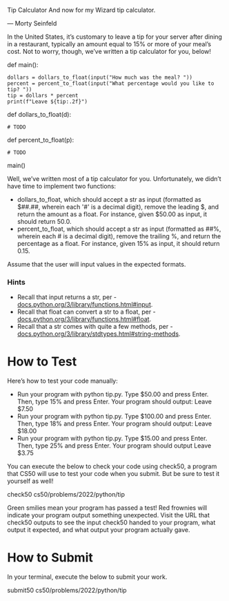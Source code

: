 Tip Calculator
And now for my Wizard tip calculator.

— Morty Seinfeld

In the United States, it’s customary to leave a tip for your server after dining in a restaurant, typically an amount equal to 15% or more of your meal’s cost. Not to worry, though, we’ve written a tip calculator for you, below!

def main():
    
    dollars = dollars_to_float(input("How much was the meal? "))
    percent = percent_to_float(input("What percentage would you like to tip? "))
    tip = dollars * percent
    print(f"Leave ${tip:.2f}")


def dollars_to_float(d):
    
    # TODO


def percent_to_float(p):
    
    # TODO


main()

Well, we’ve written most of a tip calculator for you. Unfortunately, we didn’t have time to implement two functions:

* dollars_to_float, which should accept a str as input (formatted as $##.##, wherein each '#' is a decimal digit), remove the leading $, and return the amount as a float. For instance, given $50.00 as input, it should return 50.0.
* percent_to_float, which should accept a str as input (formatted as ##%, wherein each # is a decimal digit), remove the trailing %, and return the percentage as a float. For instance, given 15% as input, it should return 0.15.

Assume that the user will input values in the expected formats.

### Hints

* Recall that input returns a str, per - [docs.python.org/3/library/functions.html#input](https://docs.python.org/3/library/functions.html#input).
* Recall that float can convert a str to a float, per - [docs.python.org/3/library/functions.html#float](https://docs.python.org/3/library/functions.html#float).
* Recall that a str comes with quite a few methods, per - [docs.python.org/3/library/stdtypes.html#string-methods](https://docs.python.org/3/library/stdtypes.html#string-methods).

# How to Test

Here’s how to test your code manually:

* Run your program with python tip.py. Type $50.00 and press Enter. Then, type 15% and press Enter. Your program should output:
Leave $7.50    
* Run your program with python tip.py. Type $100.00 and press Enter. Then, type 18% and press Enter. Your program should output:
Leave $18.00
* Run your program with python tip.py. Type $15.00 and press Enter. Then, type 25% and press Enter. Your program should output
Leave $3.75

You can execute the below to check your code using check50, a program that CS50 will use to test your code when you submit. But be sure to test it yourself as well!

check50 cs50/problems/2022/python/tip

Green smilies mean your program has passed a test! Red frownies will indicate your program output something unexpected. Visit the URL that check50 outputs to see the input check50 handed to your program, what output it expected, and what output your program actually gave.

# How to Submit

In your terminal, execute the below to submit your work.

submit50 cs50/problems/2022/python/tip
